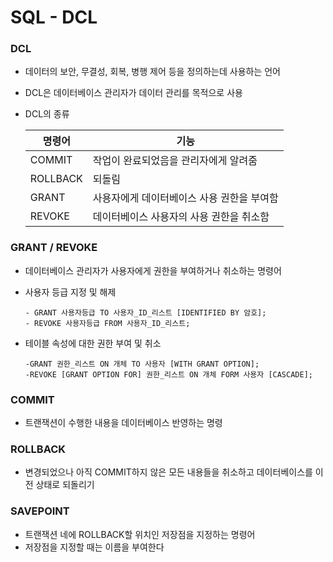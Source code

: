 # SQL - DCL

### DCL

- 데이터의 보안, 무결성, 회복, 병행 제어 등을 정의하는데 사용하는 언어

- DCL은 데이터베이스 관리자가 데이터 관리를 목적으로 사용

- DCL의 종류

  | 명령어   | 기능                                       |
  | -------- | ------------------------------------------ |
  | COMMIT   | 작업이 완료되었음을 관리자에게 알려줌      |
  | ROLLBACK | 되돌림                                     |
  | GRANT    | 사용자에게 데이터베이스 사용 권한을 부여함 |
  | REVOKE   | 데이터베이스 사용자의 사용 권한을 취소함   |



### GRANT / REVOKE

- 데이터베이스 관리자가 사용자에게 권한을 부여하거나 취소하는 명령어

- 사용자 등급 지정 및 해제

  ```
  - GRANT 사용자등급 TO 사용자_ID_리스트 [IDENTIFIED BY 암호];
  - REVOKE 사용자등급 FROM 사용자_ID_리스트;
  ```

- 테이블 속성에 대한 권한 부여 및 취소

  ```
  -GRANT 권한_리스트 ON 개체 TO 사용자 [WITH GRANT OPTION];
  -REVOKE [GRANT OPTION FOR] 권한_리스트 ON 개체 FORM 사용자 [CASCADE];
  ```

  

### COMMIT

- 트랜잭션이 수행한 내용을 데이터베이스 반영하는 명령



### ROLLBACK

- 변경되었으나 아직 COMMIT하지 않은 모든 내용들을 취소하고 데이터베이스를 이전 상태로 되돌리기



### SAVEPOINT

- 트랜잭션 네에 ROLLBACK할 위치인 저장점을 지정하는 명령어
- 저장점을 지정할 때는 이름을 부여한다 
